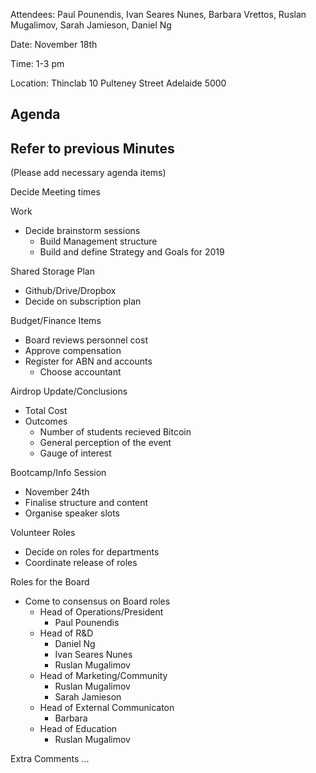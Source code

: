 Attendees: Paul Pounendis, Ivan Seares Nunes, Barbara Vrettos, Ruslan Mugalimov, Sarah Jamieson, Daniel Ng

Date: November 18th

Time: 1-3 pm

Location: Thinclab 10 Pulteney Street Adelaide 5000

Agenda
-----------------------------------------------------------------------------------------------------------------
Refer to previous Minutes
-----------------------------------------------------------------------------------------------------------------

(Please add necessary agenda items)

Decide Meeting times

Work
  - Decide brainstorm sessions
    - Build Management structure
    - Build and define Strategy and Goals for 2019

Shared Storage Plan
  - Github/Drive/Dropbox
  - Decide on subscription plan

Budget/Finance Items
  - Board reviews personnel cost
  - Approve compensation
  - Register for ABN and accounts
    - Choose accountant

Airdrop Update/Conclusions
  - Total Cost
  - Outcomes
    - Number of students recieved Bitcoin
    - General perception of the event
    - Gauge of interest

Bootcamp/Info Session
  - November 24th
  - Finalise structure and content
  - Organise speaker slots

Volunteer Roles
  - Decide on roles for departments
  - Coordinate release of roles

Roles for the Board
  - Come to consensus on Board roles
    - Head of Operations/President
      - Paul Pounendis
    - Head of R&D 
      - Daniel Ng
      - Ivan Seares Nunes
      - Ruslan Mugalimov
    - Head of Marketing/Community
      - Ruslan Mugalimov
      - Sarah Jamieson
    - Head of External Communicaton
      - Barbara
    - Head of Education
      - Ruslan Mugalimov

Extra Comments ...







  
    

